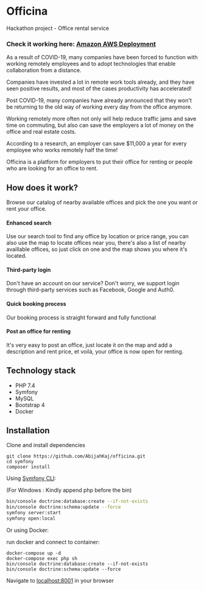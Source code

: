 # Officina
Hackathon project - Office rental service

### Check it working here: [Amazon AWS Deployment][deployment]

As a result of COVID-19, many companies have been forced to function with working remotely employees and to adopt technologies that enable collaboration from a distance.

Companies have invested a lot in remote work tools already, and they have seen positive results, and most of the cases productivity has accelerated!

Post COVID-19, many companies have already announced that they won't be returning to the old way of working every day from the office anymore.

Working remotely more often not only will help reduce traffic jams and save time on commuting, but also can save the employers a lot of money on the office and real estate costs.

According to a research, an employer can save $11,000 a year for every employee who works remotely half the time!

Officina is a platform for employers to put their office for renting or people who are looking for an office to rent. 

## How does it work?
Browse our catalog of nearby available offices and pick the one you want or rent your office.
#### Enhanced search
Use our search tool to find any office by location or price range, you can also use the map to locate offices near you, there's also a list of nearby availlable offices, so just click on one and the map shows you where it's located.
#### Third-party login
Don't have an account on our service? Don't worry, we support login through third-party services such as Facebook, Google and Auth0.
#### Quick booking process
Our booking process is straight forward and fully functional
#### Post an office for renting
It's very easy to post an office, just locate it on the map and add a description and rent price, et voilà, your office is now open for renting.
 
  
## Technology stack
- PHP 7.4
- Symfony
- MySQL
- Bootstrap 4
- Docker

## Installation
Clone and install dependencies
```
git clone https://github.com/AbijahKaj/officina.git
cd symfony
composer install
```

Using [Symfony CLI][sf_server]:

(For Windows : Kindly append php before the bin)

```bash
bin/console doctrine:database:create --if-not-exists
bin/console doctrine:schema:update --force
symfony server:start
symfony open:local
``` 


Or using Docker:

run docker and connect to container:
```
docker-compose up -d
docker-compose exec php sh
bin/console doctrine:database:create --if-not-exists
bin/console doctrine:schema:update --force
```

Navigate to [localhost:8001](http://localhost/) in your browser

[sf_server]: https://symfony.com/doc/current/setup/symfony_server.html
[deployment]: http://ec2-52-15-214-16.us-east-2.compute.amazonaws.com
